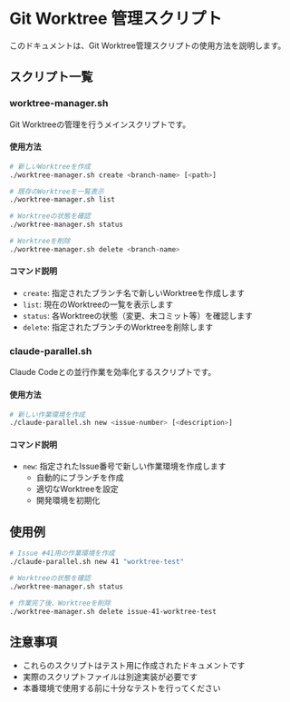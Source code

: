 # Git Worktree 管理スクリプト

このドキュメントは、Git Worktree管理スクリプトの使用方法を説明します。

## スクリプト一覧

### worktree-manager.sh

Git Worktreeの管理を行うメインスクリプトです。

#### 使用方法

```bash
# 新しいWorktreeを作成
./worktree-manager.sh create <branch-name> [<path>]

# 既存のWorktreeを一覧表示
./worktree-manager.sh list

# Worktreeの状態を確認
./worktree-manager.sh status

# Worktreeを削除
./worktree-manager.sh delete <branch-name>
```

#### コマンド説明

- `create`: 指定されたブランチ名で新しいWorktreeを作成します
- `list`: 現在のWorktreeの一覧を表示します
- `status`: 各Worktreeの状態（変更、未コミット等）を確認します
- `delete`: 指定されたブランチのWorktreeを削除します

### claude-parallel.sh

Claude Codeとの並行作業を効率化するスクリプトです。

#### 使用方法

```bash
# 新しい作業環境を作成
./claude-parallel.sh new <issue-number> [<description>]
```

#### コマンド説明

- `new`: 指定されたIssue番号で新しい作業環境を作成します
  - 自動的にブランチを作成
  - 適切なWorktreeを設定
  - 開発環境を初期化

## 使用例

```bash
# Issue #41用の作業環境を作成
./claude-parallel.sh new 41 "worktree-test"

# Worktreeの状態を確認
./worktree-manager.sh status

# 作業完了後、Worktreeを削除
./worktree-manager.sh delete issue-41-worktree-test
```

## 注意事項

- これらのスクリプトはテスト用に作成されたドキュメントです
- 実際のスクリプトファイルは別途実装が必要です
- 本番環境で使用する前に十分なテストを行ってください